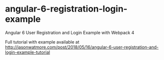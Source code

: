 # angular-6-registration-login-example

Angular 6 User Registration and Login Example with Webpack 4

Full tutorial with example available at http://jasonwatmore.com/post/2018/05/16/angular-6-user-registration-and-login-example-tutorial